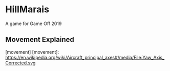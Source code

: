 # HillMarais
A game for Game Off 2019

## Movement Explained
[movement]
[movement]: https://en.wikipedia.org/wiki/Aircraft_principal_axes#/media/File:Yaw_Axis_Corrected.svg
